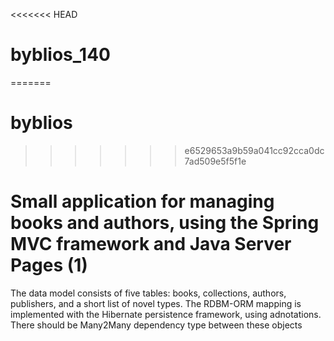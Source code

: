 <<<<<<< HEAD
# byblios_140
=======
# byblios 
>>>>>>> e6529653a9b59a041cc92cca0dc7ad509e5f5f1e
# Small application for managing books and authors, using the Spring MVC framework and Java Server Pages (1) 
The data model consists of five tables: books, collections, authors, publishers, and a short list of novel types. The RDBM-ORM mapping is implemented with the Hibernate persistence framework, using adnotations. There should be Many2Many dependency type between these objects
